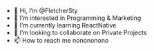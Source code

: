 - 👋 Hi, I’m @FletcherSty
- 👀 I’m interested in Programming & Marketing
- 🌱 I’m currently learning ReactNative
- 💞️ I’m looking to collaborate on Private Projects
- 📫 How to reach me nonononono
